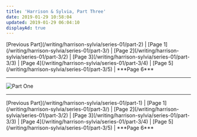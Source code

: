 ```yaml
---
title: 'Harrison & Sylvia, Part Three'
date: 2019-01-29 10:58:04
updated: 2019-01-29 06:04:10
displayAd: true
---
```

<p class="center"> [Previous Part](/writing/harrison-sylvia/series-01/part-2) | [Page 1](/writing/harrison-sylvia/series-01/part-3/) | [Page 2](/writing/harrison-sylvia/series-01/part-3/2) | [Page 3](/writing/harrison-sylvia/series-01/part-3/3) | [Page 4](/writing/harrison-sylvia/series-01/part-3/4) | [Page 5](/writing/harrison-sylvia/series-01/part-3/5) | <span class="current-page">***Page 6*** </span> </p><hr class="clear-both center-fade"/><div class="embedded-image-left"><img src="/writing/harrison-sylvia/series-01/part-3/hs103.jpg" alt="Part One" style="max-height: 275px;"/></div>

<hr class="clear-both center-fade"/><p class="center"> [Previous Part](/writing/harrison-sylvia/series-01/part-1) | [Page 1](/writing/harrison-sylvia/series-01/part-3/) | [Page 2](/writing/harrison-sylvia/series-01/part-3/2) | [Page 3](/writing/harrison-sylvia/series-01/part-3/3) | [Page 4](/writing/harrison-sylvia/series-01/part-3/4) | [Page 5](/writing/harrison-sylvia/series-01/part-3/5) | <span class="current-page">***Page 6*** </span> </p>